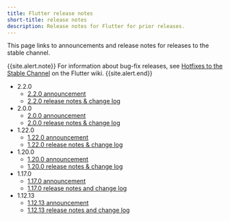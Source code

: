 ```yaml
---
title: Flutter release notes
short-title: release notes
description: Release notes for Flutter for prior releases.
---
```


This page links to announcements and release notes for
releases to the stable channel.

{{site.alert.note}}
  For information about bug-fix releases, see
  [Hotfixes to the Stable Channel][] on the Flutter wiki.
{{site.alert.end}}

* 2.2.0
  * [2.2.0 announcement][]
  * [2.2.0 release notes & change log][] 
* 2.0.0
  * [2.0.0 announcement][]
  * [2.0.0 release notes & change log][] 
* 1.22.0
  * [1.22.0 announcement][]
  * [1.22.0 release notes & change log][] 
* 1.20.0
  * [1.20.0 announcement][]
  * [1.20.0 release notes & change log][]
* 1.17.0
  * [1.17.0 announcement][]
  * [1.17.0 release notes and change log][]
* 1.12.13
  * [1.12.13 announcement][]
  * [1.12.13 release notes and change log][]

[2.2.0 announcement]: https://medium.com/flutter/whats-new-in-flutter-2-2-fd00c65e2039
[2.2.0 release notes & change log]: release-notes/release-notes-2.2.0
[2.0.0 announcement]: https://medium.com/flutter/whats-new-in-flutter-2-0-fe8e95ecc65
[2.0.0 release notes & change log]: release-notes/release-notes-2.0.0
[1.22.0 announcement]: https://medium.com/flutter/announcing-flutter-1-22-stable-44f146009e5f
[1.22.0 release notes & change log]: release-notes/release-notes-1.22.0
[1.20.0 announcement]: https://medium.com/flutter/announcing-flutter-1-20-2aaf68c89c75
[1.20.0 release notes & change log]: release-notes/release-notes-1.20.0
[1.17.0 announcement]: https://medium.com/flutter/announcing-flutter-1-17-4182d8af7f8e
[1.17.0 release notes and change log]: release-notes/release-notes-1.17.0
[1.12.13 announcement]: https://medium.com/flutter/announcing-flutter-1-12-what-a-year-22c256ba525d
[1.12.13 release notes and change log]: release-notes/release-notes-1.12.13
[1.9.1]: release-notes/release-notes-1.9.1
[1.7.8]: release-notes/release-notes-1.7.8
[1.5.4]: release-notes/release-notes-1.5.4
[1.2.1]: release-notes/release-notes-1.2.1

[Hotfixes to the Stable Channel]: {{site.github}}/flutter/flutter/wiki/Hotfixes-to-the-Stable-Channel
